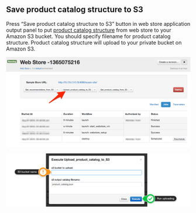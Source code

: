Save product catalog structure to S3
-------------------------------------

Press  “Save product catalog structure to S3” button in web store application output panel to put
[product catalog structure](Developer-Guide--Appendix--File-Formats.md#product-catalog-information-for-transaction-log-generator) from web store to your Amazon S3 bucket. 
You should specify filename for product catalog structure. 
Product catalog structure will upload to your private bucket on Amazon S3.


![upload catalog][upload_catalog]

![upload catalog dialog][upload_catalog_dialog]

[upload_catalog]: images/Developer%20Guide/upload_catalog.png
[upload_catalog_dialog]: images/Developer%20Guide/upload_catalog_dialog.png

